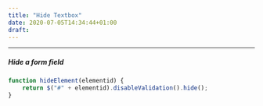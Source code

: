 ```yaml
---
title: "Hide Textbox"
date: 2020-07-05T14:34:44+01:00
draft: 
---
```


***

##### Hide a form field

```javascript
function hideElement(elementid) {
    return $("#" + elementid).disableValidation().hide();
}
```